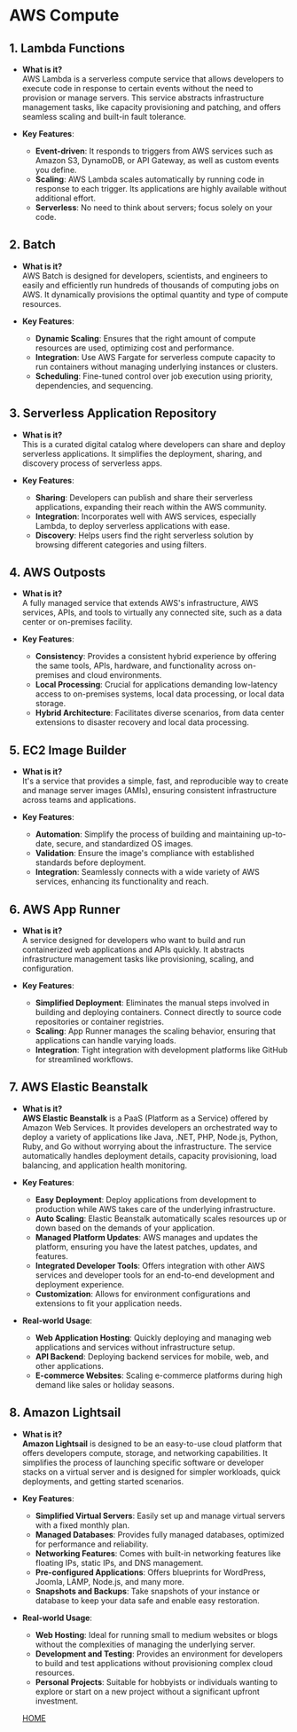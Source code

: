 # AWS Compute

## 1. Lambda Functions

- **What is it?**  
AWS Lambda is a serverless compute service that allows developers to execute code in response to certain events without the need to provision or manage servers. This service abstracts infrastructure management tasks, like capacity provisioning and patching, and offers seamless scaling and built-in fault tolerance.

- **Key Features**:
  - **Event-driven**: It responds to triggers from AWS services such as Amazon S3, DynamoDB, or API Gateway, as well as custom events you define.
  - **Scaling**: AWS Lambda scales automatically by running code in response to each trigger. Its applications are highly available without additional effort.
  - **Serverless**: No need to think about servers; focus solely on your code.

## 2. Batch

- **What is it?**  
AWS Batch is designed for developers, scientists, and engineers to easily and efficiently run hundreds of thousands of computing jobs on AWS. It dynamically provisions the optimal quantity and type of compute resources.

- **Key Features**:
  - **Dynamic Scaling**: Ensures that the right amount of compute resources are used, optimizing cost and performance.
  - **Integration**: Use AWS Fargate for serverless compute capacity to run containers without managing underlying instances or clusters.
  - **Scheduling**: Fine-tuned control over job execution using priority, dependencies, and sequencing.

## 3. Serverless Application Repository

- **What is it?**  
This is a curated digital catalog where developers can share and deploy serverless applications. It simplifies the deployment, sharing, and discovery process of serverless apps.

- **Key Features**:
  - **Sharing**: Developers can publish and share their serverless applications, expanding their reach within the AWS community.
  - **Integration**: Incorporates well with AWS services, especially Lambda, to deploy serverless applications with ease.
  - **Discovery**: Helps users find the right serverless solution by browsing different categories and using filters.

## 4. AWS Outposts

- **What is it?**  
A fully managed service that extends AWS's infrastructure, AWS services, APIs, and tools to virtually any connected site, such as a data center or on-premises facility.

- **Key Features**:
  - **Consistency**: Provides a consistent hybrid experience by offering the same tools, APIs, hardware, and functionality across on-premises and cloud environments.
  - **Local Processing**: Crucial for applications demanding low-latency access to on-premises systems, local data processing, or local data storage.
  - **Hybrid Architecture**: Facilitates diverse scenarios, from data center extensions to disaster recovery and local data processing.

## 5. EC2 Image Builder

- **What is it?**  
It's a service that provides a simple, fast, and reproducible way to create and manage server images (AMIs), ensuring consistent infrastructure across teams and applications.

- **Key Features**:
  - **Automation**: Simplify the process of building and maintaining up-to-date, secure, and standardized OS images.
  - **Validation**: Ensure the image's compliance with established standards before deployment.
  - **Integration**: Seamlessly connects with a wide variety of AWS services, enhancing its functionality and reach.

## 6. AWS App Runner

- **What is it?**  
A service designed for developers who want to build and run containerized web applications and APIs quickly. It abstracts infrastructure management tasks like provisioning, scaling, and configuration.

- **Key Features**:
  - **Simplified Deployment**: Eliminates the manual steps involved in building and deploying containers. Connect directly to source code repositories or container registries.
  - **Scaling**: App Runner manages the scaling behavior, ensuring that applications can handle varying loads.
  - **Integration**: Tight integration with development platforms like GitHub for streamlined workflows.

## 7. AWS Elastic Beanstalk

- **What is it?**  
  **AWS Elastic Beanstalk** is a PaaS (Platform as a Service) offered by Amazon Web Services. It provides developers an orchestrated way to deploy a variety of applications like Java, .NET, PHP, Node.js, Python, Ruby, and Go without worrying about the infrastructure. The service automatically handles deployment details, capacity provisioning, load balancing, and application health monitoring.

- **Key Features**:
  - **Easy Deployment**: Deploy applications from development to production while AWS takes care of the underlying infrastructure.
  - **Auto Scaling**: Elastic Beanstalk automatically scales resources up or down based on the demands of your application.
  - **Managed Platform Updates**: AWS manages and updates the platform, ensuring you have the latest patches, updates, and features.
  - **Integrated Developer Tools**: Offers integration with other AWS services and developer tools for an end-to-end development and deployment experience.
  - **Customization**: Allows for environment configurations and extensions to fit your application needs.

- **Real-world Usage**:
  - **Web Application Hosting**: Quickly deploying and managing web applications and services without infrastructure setup.
  - **API Backend**: Deploying backend services for mobile, web, and other applications.
  - **E-commerce Websites**: Scaling e-commerce platforms during high demand like sales or holiday seasons.

## 8. Amazon Lightsail

- **What is it?**  
  **Amazon Lightsail** is designed to be an easy-to-use cloud platform that offers developers compute, storage, and networking capabilities. It simplifies the process of launching specific software or developer stacks on a virtual server and is designed for simpler workloads, quick deployments, and getting started scenarios.

- **Key Features**:
  - **Simplified Virtual Servers**: Easily set up and manage virtual servers with a fixed monthly plan.
  - **Managed Databases**: Provides fully managed databases, optimized for performance and reliability.
  - **Networking Features**: Comes with built-in networking features like floating IPs, static IPs, and DNS management.
  - **Pre-configured Applications**: Offers blueprints for WordPress, Joomla, LAMP, Node.js, and many more.
  - **Snapshots and Backups**: Take snapshots of your instance or database to keep your data safe and enable easy restoration.

- **Real-world Usage**:
  - **Web Hosting**: Ideal for running small to medium websites or blogs without the complexities of managing the underlying server.
  - **Development and Testing**: Provides an environment for developers to build and test applications without provisioning complex cloud resources.
  - **Personal Projects**: Suitable for hobbyists or individuals wanting to explore or start on a new project without a significant upfront investment.


  [HOME](./README.md)
  